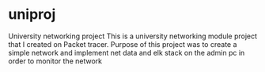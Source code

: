 # uniproj
University networking project
This is a university networking module project that I created on Packet tracer.
Purpose of this project was to create a simple network and implement net data and elk stack on the admin pc in order to monitor the network
